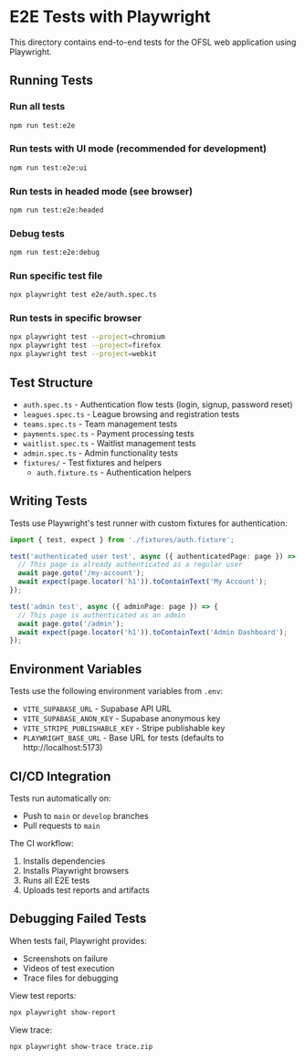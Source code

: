 # E2E Tests with Playwright

This directory contains end-to-end tests for the OFSL web application using Playwright.

## Running Tests

### Run all tests
```bash
npm run test:e2e
```

### Run tests with UI mode (recommended for development)
```bash
npm run test:e2e:ui
```

### Run tests in headed mode (see browser)
```bash
npm run test:e2e:headed
```

### Debug tests
```bash
npm run test:e2e:debug
```

### Run specific test file
```bash
npx playwright test e2e/auth.spec.ts
```

### Run tests in specific browser
```bash
npx playwright test --project=chromium
npx playwright test --project=firefox
npx playwright test --project=webkit
```

## Test Structure

- `auth.spec.ts` - Authentication flow tests (login, signup, password reset)
- `leagues.spec.ts` - League browsing and registration tests
- `teams.spec.ts` - Team management tests
- `payments.spec.ts` - Payment processing tests
- `waitlist.spec.ts` - Waitlist management tests
- `admin.spec.ts` - Admin functionality tests
- `fixtures/` - Test fixtures and helpers
  - `auth.fixture.ts` - Authentication helpers

## Writing Tests

Tests use Playwright's test runner with custom fixtures for authentication:

```typescript
import { test, expect } from './fixtures/auth.fixture';

test('authenticated user test', async ({ authenticatedPage: page }) => {
  // This page is already authenticated as a regular user
  await page.goto('/my-account');
  await expect(page.locator('h1')).toContainText('My Account');
});

test('admin test', async ({ adminPage: page }) => {
  // This page is authenticated as an admin
  await page.goto('/admin');
  await expect(page.locator('h1')).toContainText('Admin Dashboard');
});
```

## Environment Variables

Tests use the following environment variables from `.env`:
- `VITE_SUPABASE_URL` - Supabase API URL
- `VITE_SUPABASE_ANON_KEY` - Supabase anonymous key
- `VITE_STRIPE_PUBLISHABLE_KEY` - Stripe publishable key
- `PLAYWRIGHT_BASE_URL` - Base URL for tests (defaults to http://localhost:5173)

## CI/CD Integration

Tests run automatically on:
- Push to `main` or `develop` branches
- Pull requests to `main`

The CI workflow:
1. Installs dependencies
2. Installs Playwright browsers
3. Runs all E2E tests
4. Uploads test reports and artifacts

## Debugging Failed Tests

When tests fail, Playwright provides:
- Screenshots on failure
- Videos of test execution
- Trace files for debugging

View test reports:
```bash
npx playwright show-report
```

View trace:
```bash
npx playwright show-trace trace.zip
```